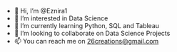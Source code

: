 - 👋 Hi, I’m @Eznira1
- 👀 I’m interested in Data Science
- 🌱 I’m currently learning Python, SQL and Tableau
- 💞️ I’m looking to collaborate on Data Science Projects
- 📫 You can reach me on 26creations@gmail.com

<!---
Eznira1/Eznira1 is a ✨ special ✨ repository because its `README.md` (this file) appears on your GitHub profile.
You can click the Preview link to take a look at your changes.
--->
